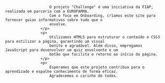 
						O projeto "Challenge" é uma iniciativa da FIAP, realizada em parceria com a EUROFARMA.
						Com o foco em Onboarding, criamos este site para fornecer guias informativos sobre tudo que o
						envolve.
					</p>
					<p>
						Utilizamos HTML5 para estruturar o conteúdo e CSS3 para estilizar a página, garantindo um visual
						bonito e agradável. Além disso, empregamos JavaScript para desenvolver um quiz envolvente e um
						botão que facilita o retorno ao início da página.
					</p>
					<p>
						Esperamos que este projeto contribua para o aprendizado e espalhe conhecimento de forma eficaz.
						Agradecemos o carinho de todos.
